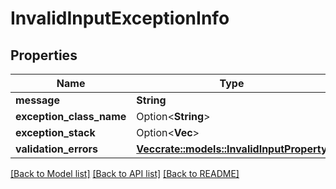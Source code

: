 # InvalidInputExceptionInfo

## Properties

Name | Type | Description | Notes
------------ | ------------- | ------------- | -------------
**message** | **String** |  | 
**exception_class_name** | Option<**String**> |  | [optional]
**exception_stack** | Option<**Vec<String>**> |  | [optional]
**validation_errors** | [**Vec<crate::models::InvalidInputProperty>**](InvalidInputProperty.md) |  | 

[[Back to Model list]](../README.md#documentation-for-models) [[Back to API list]](../README.md#documentation-for-api-endpoints) [[Back to README]](../README.md)


